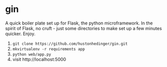 gin
===

A quick boiler plate set up for Flask, the python microframework.  In the spirit of Flask, no cruft - just some directories to make set up a few minutes quicker.  Enjoy.

1. `git clone https://github.com/hustonhedinger/gin.git`
1. `mkvirtualenv -r requirements app`
1. `python web/app.py`
1. visit http://localhost:5000